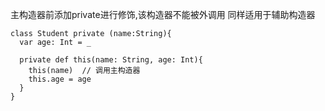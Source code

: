 主构造器前添加private进行修饰,该构造器不能被外调用
同样适用于辅助构造器
```
class Student private (name:String){
  var age: Int = _

  private def this(name: String, age: Int){
    this(name)  // 调用主构造器
    this.age = age
  }
}
```


